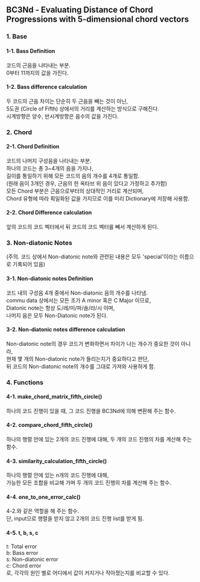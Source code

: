 ## BC3Nd - Evaluating Distance of Chord Progressions with 5-dimensional chord vectors

### 1. Base

#### 1-1. Bass Definition
코드의 근음을 나타내는 부분. <br>
0부터 11까지의 값을 가진다.

#### 1-2. Bass difference calculation
두 코드의 근음 차이는 단순히 두 근음을 빼는 것이 아닌, <br>
5도권 (Circle of Fifth) 상에서의 거리를 계산하는 방식으로 구해진다. <br>
시계방향은 양수, 반시계방향은 음수의 값을 가진다.

### 2. Chord

#### 2-1. Chord Definition
코드의 나머지 구성음을 나타내는 부분. <br>
하나의 코드는 총 3~4개의 음을 가지나, <br>
길이를 통일하기 위해 모든 코드의 음의 개수를 4개로 통일함. <br>
(원래 음이 3개인 경우, 근음의 한 옥타브 위 음이 있다고 가정하고 추가함) <br>
모든 Chord 부분은 근음으로부터의 상대적인 거리로 계산되며,  <br>
Chord 유형에 따라 획일화된 값을 가지므로 이를 미리 Dictionary에 저장해 사용함.

#### 2-2. Chord Difference calculation
앞의 코드의 코드 벡터에서 뒤 코드의 코드 벡터를 빼서 계산하게 된다.

### 3. Non-diatonic Notes
(주의. 코드 상에서 Non-diatonic note와 관련된 내용은 모두 'special'이라는 이름으로 기록되어 있음)

#### 3-1. Non-diatonic notes Definition
코드 내의 구성음 4개 중에서 Non-diatonic 음의 개수를 나타냄. <br>
commu data 상에서는 모든 조가 A minor 혹은 C Major 이므로, <br>
Diatonic note는 항상 도/레/미/파/솔/라/시 이며, <br>
나머지 음은 모두 Non-Diatonic note가 된다.

#### 3-2. Non-diatonic notes difference calculation
Non-diatonic note의 경우 코드가 변화하면서 차이가 나는 개수가 중요한 것이 아니라, <br>
현재 몇 개의 Non-diatonic note가 들리는지가 중요하다고 판단, <br>
뒤 코드의 Non-diatonic note의 개수를 그대로 가져와 사용하게 함.

### 4. Functions

#### 4-1. make_chord_matrix_fifth_circle()
하나의 코드 진행이 있을 때, 그 코드 진행을 BC3Nd에 의해 변환해 주는 함수.

#### 4-2. compare_chord_fifth_circle()
하나의 행렬 안에 있는 2개의 코드 진행에 대해, 두 개의 코드 진행의 차를 계산해 주는 함수.

#### 4-3. similarity_calculation_fifth_circle()
하나의 행렬 안에 있는 n개의 코드 진행에 대해, <br>
가능한 모든 조합을 비교해 가며 두 개의 코드 진행의 차를 계산해 주는 함수. <br>

#### 4-4. one_to_one_error_calc()
4-2.와 같은 역할을 해 주는 함수. <br>
단, input으로 행렬을 받지 않고 2개의 코드 진행 list를 받게 됨.

#### 4-5. t, b, s, c
t: Total error <br>
b: Bass error <br>
s: Non-diatonic error <br>
c: Chord error <br>
로, 각각의 원인 별로 어디에서 값이 커지거나 작아졌는지를 비교할 수 있다.
